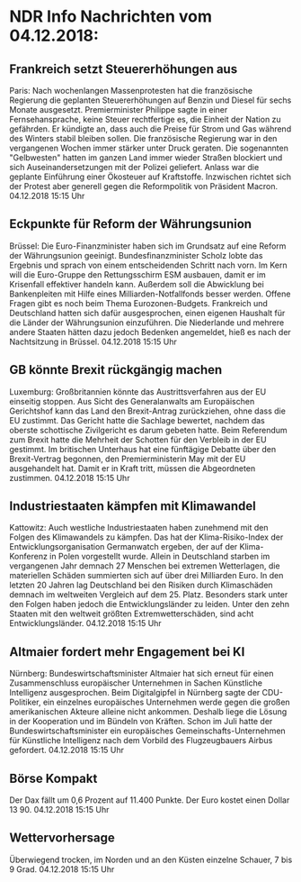 # NDR Info Nachrichten vom 04.12.2018:


## Frankreich setzt Steuererhöhungen aus
Paris: Nach wochenlangen Massenprotesten hat die französische Regierung die geplanten Steuererhöhungen auf Benzin und Diesel für sechs Monate ausgesetzt. Premierminister Philippe sagte in einer Fernsehansprache, keine Steuer rechtfertige es, die Einheit der Nation zu gefährden. Er kündigte an, dass auch die Preise für Strom und Gas während des Winters stabil bleiben sollen. Die französische Regierung war in den vergangenen Wochen immer stärker unter Druck geraten. Die sogenannten "Gelbwesten" hatten im ganzen Land immer wieder Straßen blockiert und sich Auseinandersetzungen mit der Polizei geliefert. Anlass war die geplante Einführung einer Ökosteuer auf Kraftstoffe. Inzwischen richtet sich der Protest aber generell gegen die Reformpolitik von Präsident Macron. 04.12.2018 15:15 Uhr 

## Eckpunkte für Reform der Währungsunion
Brüssel: Die Euro-Finanzminister haben sich im Grundsatz auf eine Reform der Währungsunion geeinigt. Bundesfinanzminister Scholz lobte das Ergebnis und sprach von einem entscheidenden Schritt nach vorn. Im Kern will die Euro-Gruppe den Rettungsschirm ESM ausbauen, damit er im Krisenfall effektiver handeln kann. Außerdem soll die Abwicklung bei Bankenpleiten mit Hilfe eines Milliarden-Notfallfonds besser werden. Offene Fragen gibt es noch beim Thema Eurozonen-Budgets. Frankreich und Deutschland hatten sich dafür ausgesprochen, einen eigenen Haushalt für die Länder der Währungsunion einzuführen. Die Niederlande und mehrere andere Staaten hätten dazu jedoch Bedenken angemeldet, hieß es nach der Nachtsitzung in Brüssel. 04.12.2018 15:15 Uhr 

## GB könnte Brexit rückgängig machen
Luxemburg:        Großbritannien könnte das Austrittsverfahren aus der EU einseitig stoppen. Aus Sicht des Generalanwalts am Europäischen Gerichtshof kann das Land den Brexit-Antrag zurückziehen, ohne dass die EU zustimmt. Das Gericht hatte die Sachlage bewertet, nachdem das oberste schottische Zivilgericht es darum gebeten hatte. Beim Referendum zum Brexit hatte die Mehrheit der Schotten für den Verbleib in der EU gestimmt. Im britischen Unterhaus hat eine fünftägige Debatte über den Brexit-Vertrag begonnen, den Premierministerin May mit der EU ausgehandelt hat. Damit er in Kraft tritt, müssen die Abgeordneten zustimmen. 04.12.2018 15:15 Uhr 

## Industriestaaten kämpfen mit Klimawandel
Kattowitz: Auch westliche Industriestaaten haben zunehmend mit den Folgen des Klimawandels zu kämpfen. Das hat der Klima-Risiko-Index der Entwicklungsorganisation Germanwatch ergeben, der auf der Klima-Konferenz in Polen vorgestellt wurde. Allein in Deutschland starben im vergangenen Jahr demnach 27 Menschen bei extremen Wetterlagen, die materiellen Schäden summierten sich auf über drei Milliarden Euro. In den letzten 20 Jahren lag Deutschland bei den Risiken durch Klimaschäden demnach im weltweiten Vergleich auf dem 25. Platz. Besonders stark unter den Folgen haben jedoch die Entwicklungsländer zu leiden. Unter den zehn Staaten mit den weltweit größten Extremwetterschäden, sind acht Entwicklungsländer. 04.12.2018 15:15 Uhr 

## Altmaier fordert mehr Engagement bei KI
Nürnberg: Bundeswirtschaftsminister Altmaier hat sich erneut für einen Zusammenschluss europäischer Unternehmen in Sachen Künstliche Intelligenz ausgesprochen. Beim Digitalgipfel in Nürnberg sagte der CDU-Politiker, ein einzelnes europäisches Unternehmen werde gegen die großen amerikanischen Akteure alleine nicht ankommen. Deshalb liege die Lösung in der Kooperation und im Bündeln von Kräften. Schon im Juli hatte der Bundeswirtschaftsminister ein europäisches Gemeinschafts-Unternehmen für Künstliche Intelligenz nach dem Vorbild des Flugzeugbauers Airbus gefordert. 04.12.2018 15:15 Uhr 

## Börse Kompakt
Der Dax fällt um 0,6 Prozent auf 11.400 Punkte. Der Euro kostet einen Dollar 13 90. 04.12.2018 15:15 Uhr 

## Wettervorhersage
Überwiegend trocken, im Norden und an den Küsten einzelne Schauer, 7 bis 9 Grad. 04.12.2018 15:15 Uhr 
